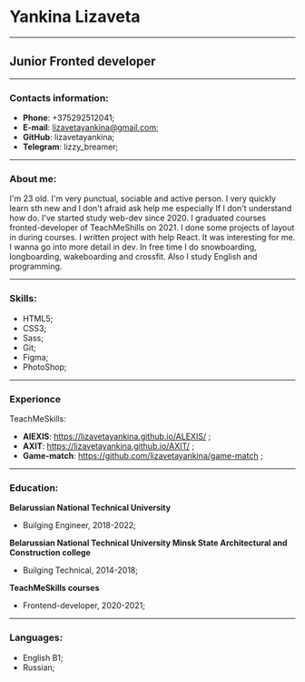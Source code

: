# Yankina Lizaveta
***
## Junior Fronted developer
***
### Contacts information:

- **Phone**: +375292512041;
- **E-mail**: lizavetayankina@gmail.com;
- **GitHub**: lizavetayankina;
- **Telegram**: lizzy_breamer;
***
### About me:

I'm 23 old. I'm very punctual, sociable and active person. I very quickly learn sth new and I don't afraid ask help me especially If I don't understand how do. I've started study web-dev since 2020. I graduated courses fronted-developer of TeachMeShills on 2021. 
I done some projects of layout in during courses. I written project with help React.  It was interesting for me. I wanna go into more detail in dev. In free time I do snowboarding, longboarding, wakeboarding and crossfit. Also I study English and programming.
***
### Skills:

+ HTML5;
+ CSS3;
+ Sass;
+ Git;
+ Figma;
+ PhotoShop;
***
### Experionce

TeachMeSkills:
- **AlEXIS**: https://lizavetayankina.github.io/ALEXIS/ ;
- **AXIT**: https://lizavetayankina.github.io/AXIT/ ;
- **Game-match**: https://github.com/lizavetayankina/game-match ;
***
### Education:
**Belarussian National Technical University**
* Builging Engineer, 2018-2022;

**Belarussian National Technical University Minsk State Architectural and Construction college**
* Builging Technical, 2014-2018;

**TeachMeSkills courses** 
* Frontend-developer, 2020-2021;
***
### Languages:

- English B1;
- Russian;